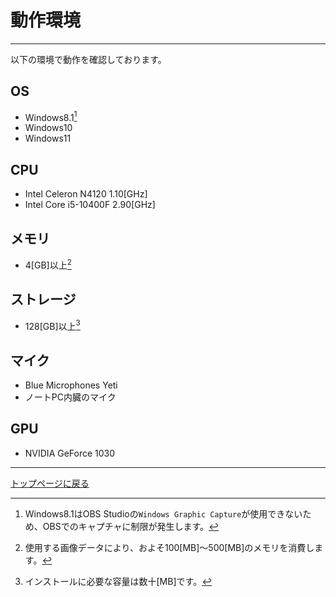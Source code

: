 # 動作環境
---
以下の環境で動作を確認しております。

## OS
+ Windows8.1[^1]
+ Windows10
+ Windows11

## CPU
+ Intel Celeron N4120 1.10[GHz]
+ Intel Core i5-10400F 2.90[GHz]

## メモリ
+ 4[GB]以上[^2]

## ストレージ
+ 128[GB]以上[^3]

## マイク
+ Blue Microphones Yeti
+ ノートPC内臓のマイク

## GPU
+ NVIDIA GeForce 1030

---
[トップページに戻る](index_top.md#falhong-cha)

[^1]: Windows8.1はOBS Studioの`Windows Graphic Capture`が使用できないため、OBSでのキャプチャに制限が発生します。
[^2]: 使用する画像データにより、およそ100[MB]～500[MB]のメモリを消費します。
[^3]: インストールに必要な容量は数十[MB]です。